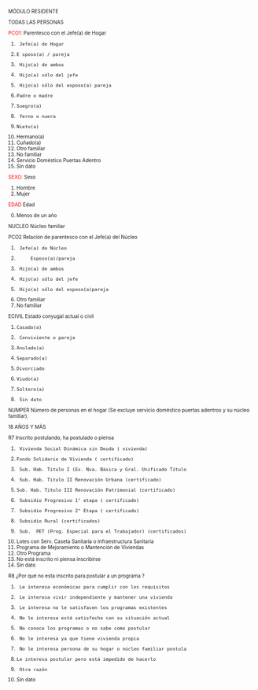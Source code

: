 <font size="0.5">

MÓDULO  RESIDENTE

TODAS LAS  PERSONAS

<span style="color:red"> PCO1: </span> Parentesco con el Jefe(a) de Hogar

1.      Jefe(a) de Hogar
2.     E sposo(a) / pareja
3.      Hijo(a) de ambos
4.      Hijo(a) sólo del jefe
5.      Hijo(a) sólo del esposo(a) pareja
6.     Padre o madre
7.     Suegro(a)
8.      Yerno o nuera
9.     Nieto(a)
10.    Hermano(a)
11.    Cuñado(a)
12.    Otro familiar
13.    No familiar
14.    Servicio Doméstico Puertas Adentro
99.    Sin dato

<span style="color:red"> SEXO: </span> Sexo

1.    Hombre
2.    Mujer

<span style="color:red"> EDAD </span> Edad

0.    Menos de un año

NUCLEO        Núcleo        familiar

PCO2 Relación de parentesco con el Jefe(a) del Núcleo

1.      Jefe(a) de Núcleo
2.          Esposo(a)/pareja
3.      Hijo(a) de ambos
4.      Hijo(a) sólo del jefe
5.      Hijo(a) sólo del esposo(a)pareja
12.   Otro  familiar
13.   No  familiar

ECIVIL    Estado    conyugal    actual    o    civil

1.     Casado(a)
2.      Conviviente o pareja
3.     Anulado(a)
4.     Separado(a)
5.     Divorciado
6.     Viudo(a)
7.     Soltero(a)
9.      Sin dato

NUMPER        Número  de  personas  en  el  hogar  (Se  excluye  servicio  doméstico  puertas  adentros  y  su núcleo  familiar).

18 AÑOS Y MÁS

R7 Inscrito postulando, ha postulado o piensa

1.      Vivienda Social Dinámica sin Deuda ( vivienda)
2.     Fondo Solidario de Vivienda ( certificado)
3.      Sub. Hab. Titulo I (Ex. Nva. Básica y Gral. Unificado Título
4.      Sub. Hab. Titulo II Renovación Urbana (certificado)
5.     Sub. Hab. Titulo III Renovación Patrimonial (certificado)
6.      Subsidio Progresivo 1° etapa ( certificado)
7.      Subsidio Progresivo 2° Etapa ( certificado)
8.      Subsidio Rural (certificados)
9.      Sub.  PET (Prog. Especial para el Trabajador) (certificados)
10.    Lotes  con  Serv.  Caseta  Sanitaria  o  Infraestructura  Sanitaria
11.    Programa  de  Mejoramiento  o  Mantención  de  Viviendas
12.   Otro  Programa
13.    No  está  inscrito  ni  piensa  inscribirse
99.   Sin  dato

R8 ¿Por qué no esta inscrito para postular a un programa ?

1.      Le interesa económicas para cumplir con los requisitos
2.      Le interesa vivir independiente y mantener una vivienda
3.      Le interesa no le satisfacen los programas existentes
4.      No le interesa está satisfecho con su situación actual
5.      No conoce los programas o no sabe como postular
6.      No le interesa ya que tiene vivienda propia
7.      No le interesa persona de su hogar o núcleo familiar postula
8.     Le interesa postular pero está impedido de hacerlo
9.      Otra razón
99.   Sin  dato

</font>

